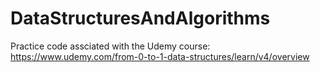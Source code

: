 # DataStructuresAndAlgorithms

Practice code assciated with the Udemy course: https://www.udemy.com/from-0-to-1-data-structures/learn/v4/overview
